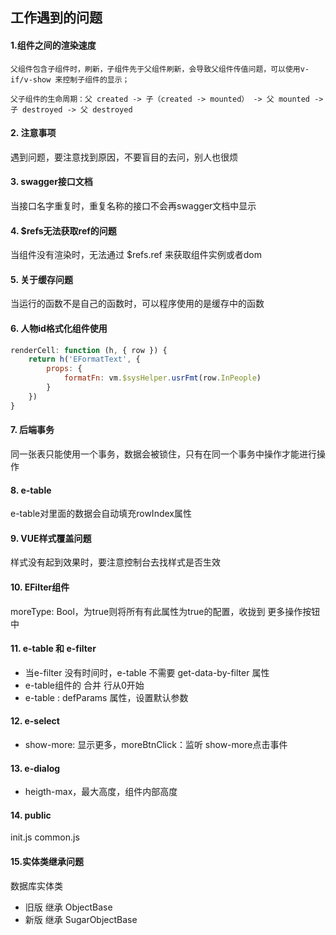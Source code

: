 ## 工作遇到的问题

#### 1.组件之间的渲染速度

```
父组件包含子组件时，刷新，子组件先于父组件刷新，会导致父组件传值问题，可以使用v-if/v-show 来控制子组件的显示；

父子组件的生命周期：父 created -> 子（created -> mounted） -> 父 mounted -> 子 destroyed -> 父 destroyed
```

#### 2. 注意事项

遇到问题，要注意找到原因，不要盲目的去问，别人也很烦

#### 3. swagger接口文档

当接口名字重复时，重复名称的接口不会再swagger文档中显示

#### 4. $refs无法获取ref的问题

当组件没有渲染时，无法通过 $refs.ref 来获取组件实例或者dom

#### 5. 关于缓存问题

当运行的函数不是自己的函数时，可以程序使用的是缓存中的函数

#### 6. 人物id格式化组件使用

```js
renderCell: function (h, { row }) {
	return h('EFormatText', {
		props: {
            formatFn: vm.$sysHelper.usrFmt(row.InPeople)
        }
    })
}
```

#### 7. 后端事务

同一张表只能使用一个事务，数据会被锁住，只有在同一个事务中操作才能进行操作

#### 8. e-table

e-table对里面的数据会自动填充rowIndex属性

#### 9. VUE样式覆盖问题

样式没有起到效果时，要注意控制台去找样式是否生效

#### 10. EFilter组件

moreType: Bool，为true则将所有有此属性为true的配置，收拢到	更多操作按钮	中

#### 11. e-table 和 e-filter

* 当e-filter 没有时间时，e-table 不需要 get-data-by-filter 属性
* e-table组件的 合并 行从0开始
* e-table : defParams 属性，设置默认参数

#### 12. e-select

* show-more: 显示更多，moreBtnClick：监听 show-more点击事件

#### 13. e-dialog

* heigth-max，最大高度，组件内部高度

#### 14. public

init.js	common.js

#### 15.实体类继承问题

数据库实体类

* 旧版 继承 ObjectBase
* 新版 继承 SugarObjectBase
